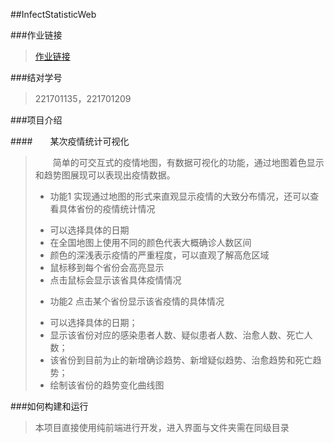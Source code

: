 ##InfectStatisticWeb

###作业链接

> [作业链接](https://edu.cnblogs.com/campus/fzu/2020SPRINGS/homework/10460)

###结对学号

> 221701135，221701209

###项目介绍

####&emsp;&emsp;某次疫情统计可视化

> &emsp;&emsp;简单的可交互式的疫情地图，有数据可视化的功能，通过地图着色显示和趋势图展现可以表现出疫情数据。
> 
> + 功能1
> 实现通过地图的形式来直观显示疫情的大致分布情况，还可以查看具体省份的疫情统计情况
>  * 可以选择具体的日期
>  * 在全国地图上使用不同的颜色代表大概确诊人数区间
>  * 颜色的深浅表示疫情的严重程度，可以直观了解高危区域
>  * 鼠标移到每个省份会高亮显示
>  * 点击鼠标会显示该省具体疫情情况
> + 功能2
> 点击某个省份显示该省疫情的具体情况
>  * 可以选择具体的日期；
>  * 显示该省份对应的感染患者人数、疑似患者人数、治愈人数、死亡人数；
>  * 该省份到目前为止的新增确诊趋势、新增疑似趋势、治愈趋势和死亡趋势；
>  * 绘制该省份的趋势变化曲线图

###如何构建和运行

> 本项目直接使用纯前端进行开发，进入界面与文件夹需在同级目录